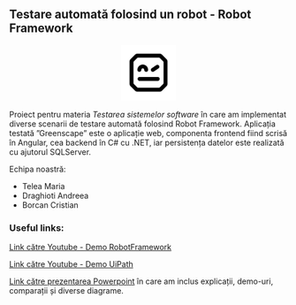 ## Testare automată folosind un robot - Robot Framework

<p align="center">
<img src="/robot-framework.png" width="100"/>
</p>

Proiect pentru materia *Testarea sistemelor software* în care am implementat diverse scenarii de testare automată folosind Robot Framework.
Aplicația testată ”Greenscape” este o aplicație web, componenta frontend fiind scrisă în Angular, cea backend în C# cu .NET, iar persistența datelor este realizată cu ajutorul SQLServer.

Echipa noastră:
- Telea Maria
- Draghioti Andreea
- Borcan Cristian

### Useful links:
[Link către Youtube - Demo RobotFramework](https://www.youtube.com/watch?v=bGSA3kx8zsE)

[Link către Youtube - Demo UiPath](https://www.youtube.com/watch?v=eizZcer-R3M)

[Link către prezentarea Powerpoint](https://docs.google.com/presentation/d/1K21oRCAtrjXaDZAdQ__jpQ7afUIlCCl4CynDpbhSFfc/edit?usp=sharing) în care am inclus explicații, demo-uri, comparații și diverse diagrame.
